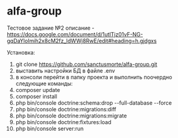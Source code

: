 # alfa-group
Тестовое задание №2
описание - https://docs.google.com/document/d/1utlTjz01vF-NG-gqDaYloImih2x8cM2fz_ldWWj8RwE/edit#heading=h.gjdgxs

Установка:
1. git clone https://github.com/sanctusmorte/alfa-group.git
2. выставить настройки БД в файле .env
3. в консоли перейти в папку проекта и выполнить поочердно следующие команды:
4. composer update
5. composer install
6. php bin/console doctrine:schema:drop --full-database --force
7. php bin/console doctrine:migrations:diff
8. php bin/console doctrine:migrations:migrate
9. php bin/console doctrine:fixtures:load
10. php bin/console server:run
